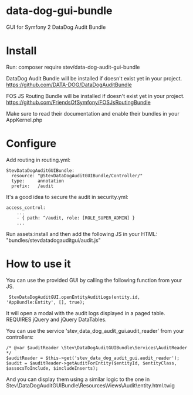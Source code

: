 # data-dog-gui-bundle
GUI for Symfony 2 DataDog Audit Bundle


# Install
Run: composer require stev/data-dog-audit-gui-bundle

DataDog Audit Bundle will be installed if doesn't exist yet in your project.
https://github.com/DATA-DOG/DataDogAuditBundle

FOS JS Routing Bundle will be installed if doesn't exist yet in your project.
https://github.com/FriendsOfSymfony/FOSJsRoutingBundle

Make sure to read their documentation and enable their bundles in your AppKernel.php

# Configure

Add routing in routing.yml:

    StevDataDogAuditGUIBundle:
      resource: "@StevDataDogAuditGUIBundle/Controller/"
      type:     annotation
      prefix:   /audit
  
It's a good idea to secure the audit in security.yml:

    access_control:
        ...
        - { path: ^/audit, role: [ROLE_SUPER_ADMIN] }
        ...
        
Run assets:install and then add the following JS in your HTML:
"bundles/stevdatadogauditgui/audit.js"

# How to use it
You can use the provided GUI by calling the following function from your JS.

     StevDataDogAuditGUI.openEntityAuditLogs(entity.id, 'AppBundle:Entity', [], true);
     
It will open a modal with the audit logs displayed in a paged table.
REQUIRES jQuery and jQuery DataTables.

You can use the service 'stev_data_dog_audit_gui.audit_reader' from your controllers:

    /* @var $auditReader \Stev\DataDogAuditGUIBundle\Services\AuditReader */
    $auditReader = $this->get('stev_data_dog_audit_gui.audit_reader');
    $audit = $auditReader->getAuditForEntity($entityId, $entityClass, $assocsToInclude, $includeInserts);
    
And you can display them using a similar logic to the one in Stev\DataDogAuditGUIBundle\Resources\Views\Audit\entity.html.twig
